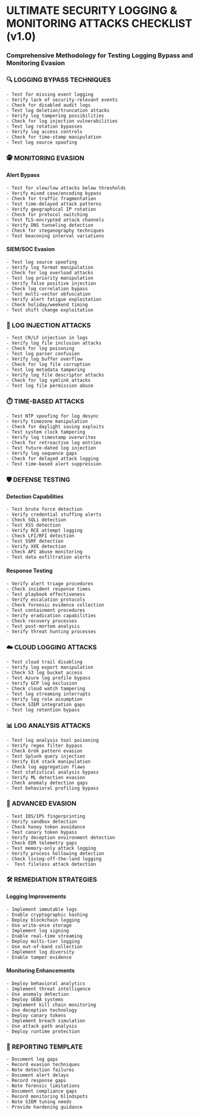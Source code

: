 # ULTIMATE SECURITY LOGGING & MONITORING ATTACKS CHECKLIST (v1.0)

### Comprehensive Methodology for Testing Logging Bypass and Monitoring Evasion

### 🔍 LOGGING BYPASS TECHNIQUES

    - Test for missing event logging
    - Verify lack of security-relevant events
    - Check for disabled audit logs
    - Test log deletion/truncation attacks
    - Verify log tampering possibilities
    - Check for log injection vulnerabilities
    - Test log rotation bypasses
    - Verify log access controls
    - Check for time-stamp manipulation
    - Test log source spoofing

### 🕵️ MONITORING EVASION

#### Alert Bypass

    - Test for slow/low attacks below thresholds
    - Verify mixed case/encoding bypass
    - Check for traffic fragmentation
    - Test time-delayed attack patterns
    - Verify geographical IP rotation
    - Check for protocol switching
    - Test TLS-encrypted attack channels
    - Verify DNS tunneling detection
    - Check for steganography techniques
    - Test beaconing interval variations

#### SIEM/SOC Evasion

    - Test log source spoofing
    - Verify log format manipulation
    - Check for log overload attacks
    - Test log priority manipulation
    - Verify false positive injection
    - Check log correlation bypass
    - Test multi-vector obfuscation
    - Verify alert fatigue exploitation
    - Check holiday/weekend timing
    - Test shift change exploitation

### 🚨 LOG INJECTION ATTACKS

    - Test CR/LF injection in logs
    - Verify log file inclusion attacks
    - Check for log poisoning
    - Test log parser confusion
    - Verify log buffer overflow
    - Check for log file corruption
    - Test log metadata tampering
    - Verify log file descriptor attacks
    - Check for log symlink attacks
    - Test log file permission abuse

### ⏱️ TIME-BASED ATTACKS

    - Test NTP spoofing for log desync
    - Verify timezone manipulation
    - Check for daylight saving exploits
    - Test system clock tampering
    - Verify log timestamp overwrites
    - Check for retroactive log entries
    - Test future-dated log injection
    - Verify log sequence gaps
    - Check for delayed attack logging
    - Test time-based alert suppression

### 🛡️ DEFENSE TESTING

#### Detection Capabilities

    - Test brute force detection
    - Verify credential stuffing alerts
    - Check SQLi detection
    - Test XSS detection
    - Verify RCE attempt logging
    - Check LFI/RFI detection
    - Test SSRF detection
    - Verify XXE detection
    - Check API abuse monitoring
    - Test data exfiltration alerts

#### Response Testing

    - Verify alert triage procedures
    - Check incident response times
    - Test playbook effectiveness
    - Verify escalation protocols
    - Check forensic evidence collection
    - Test containment procedures
    - Verify eradication capabilities
    - Check recovery processes
    - Test post-mortem analysis
    - Verify threat hunting processes

### ☁️ CLOUD LOGGING ATTACKS

    - Test cloud trail disabling
    - Verify log export manipulation
    - Check S3 log bucket access
    - Test Azure log profile bypass
    - Verify GCP log exclusion
    - Check cloud watch tampering
    - Test log streaming interrupts
    - Verify log role assumption
    - Check SIEM integration gaps
    - Test log retention bypass

### 📊 LOG ANALYSIS ATTACKS

    - Test log analysis tool poisoning
    - Verify regex filter bypass
    - Check Grok pattern evasion
    - Test Splunk query injection
    - Verify ELK stack manipulation
    - Check log aggregation flaws
    - Test statistical analysis bypass
    - Verify ML detection evasion
    - Check anomaly detection gaps
    - Test behavioral profiling bypass

### 🧠 ADVANCED EVASION

    - Test IDS/IPS fingerprinting
    - Verify sandbox detection
    - Check honey token avoidance
    - Test canary token bypass
    - Verify deception environment detection
    - Check EDR telemetry gaps
    - Test memory-only attack logging
    - Verify process hollowing detection
    - Check living-off-the-land logging
    -  Test fileless attack detection

### 🛠️ REMEDIATION STRATEGIES

#### Logging Improvements

    - Implement immutable logs
    - Enable cryptographic hashing
    - Deploy blockchain logging
    - Use write-once storage
    - Implement log signing
    - Enable real-time streaming
    - Deploy multi-tier logging
    - Use out-of-band collection
    - Implement log diversity
    - Enable tamper evidence

#### Monitoring Enhancements

    - Deploy behavioral analytics
    - Implement threat intelligence
    - Use anomaly detection
    - Deploy UEBA systems
    - Implement kill chain monitoring
    - Use deception technology
    - Deploy canary tokens
    - Implement breach simulation
    - Use attack path analysis
    - Deploy runtime protection

### 📝 REPORTING TEMPLATE

    - Document log gaps
    - Record evasion techniques
    - Note detection failures
    - Document alert delays
    - Record response gaps
    - Note forensic limitations
    - Document compliance gaps
    - Record monitoring blindspots
    - Note SIEM tuning needs
    - Provide hardening guidance
